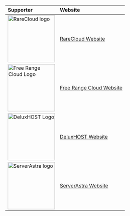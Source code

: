 | Supporter                                                              | Website                                             |
| :--------------------------------------------------------------------- | :-------------------------------------------------- |
| <img src="https://rarecloud.io/rarecloud.png" alt="RareCloud logo" width="150" title="RareCloud"> | [RareCloud Website](https://rarecloud.io/)         |
| <img src="https://freerangecloud.com/images/logo.png" alt="Free Range Cloud Logo" width="150" title="Free Range Cloud"> | [Free Range Cloud Website](https://freerangecloud.com/) |
| <img src="https://billing.deluxhost.net/templates/lagom2/assets/img/logo/logo_big_inverse.752041140.png" alt="DeluxHOST Logo" width="150" title="DeluxHOST"> | [DeluxHOST Website](https://deluxhost.net/) |
| <img src="" alt="ServerAstra logo" width="150" title="ServerAstra"> | [ServerAstra Website](https://serverastra.com/)         |
